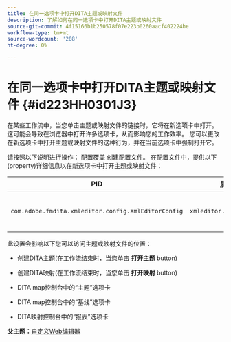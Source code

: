 ```yaml
---
title: 在同一选项卡中打开DITA主题或映射文件
description: 了解如何在同一选项卡中打开DITA主题或映射文件
source-git-commit: 4f15166b1b250578f07e223b0260aacf402224be
workflow-type: tm+mt
source-wordcount: '208'
ht-degree: 0%

---
```



# 在同一选项卡中打开DITA主题或映射文件 {#id223HH0301J3}

在某些工作流中，当您单击主题或映射文件的链接时，它将在新选项卡中打开。 这可能会导致在浏览器中打开许多选项卡，从而影响您的工作效率。 您可以更改在新选项卡中打开主题或映射文件的这种行为，并在当前选项卡中强制打开它。

请按照以下说明进行操作： [配置覆盖](download-install-additional-config-override.md#) 创建配置文件。 在配置文件中，提供以下\(property\)详细信息以在新选项卡中打开主题或映射文件：

| PID | 属性键 | 属性值 |
|---|------------|--------------|
| `com.adobe.fmdita.xmleditor.config.XmlEditorConfig` | `xmleditor.openinsametab` | 布尔值\(true/false\)。 <br> **默认值**： `false` |

此设置会影响以下您可以访问主题或映射文件的位置：

- 创建DITA主题\(在工作流结束时，当您单击 **打开主题** button\)

- 创建DITA映射\(在工作流结束时，当您单击 **打开映射** button\)

- DITA map控制台中的“主题”选项卡

- DITA map控制台中的“基线”选项卡

- DITA映射控制台中的“报表”选项卡


**父主题：**[&#x200B;自定义Web编辑器](conf-web-editor.md)

